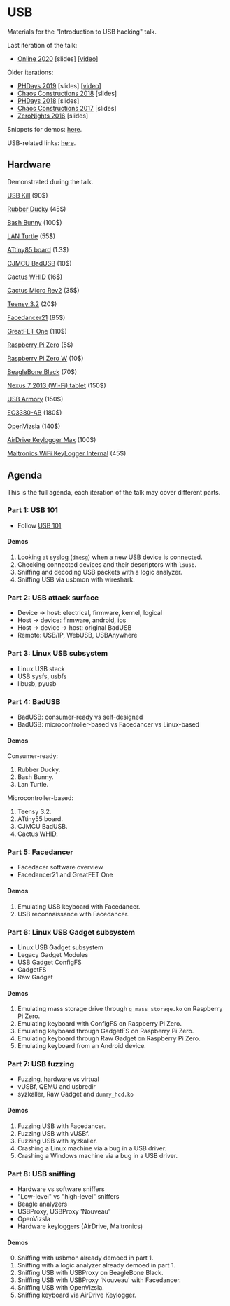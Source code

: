 # USB

Materials for the "Introduction to USB hacking" talk.

Last iteration of the talk:

* [Online 2020](https://docs.google.com/presentation/d/1yeQigRsWQLko3TXNg8zsKT_45aHrcZgYhsKJvFc2yQk/edit?usp=sharing) [slides] [[video](https://www.youtube.com/watch?v=0bMxAdq1adc)]

Older iterations:

* [PHDays 2019](https://docs.google.com/presentation/d/1BP1wNSa0MvMdlZuRURw9VsWC198IgrtDFujgI2-2Fto/edit?usp=sharing) [slides] [[video](https://www.youtube.com/watch?v=lLQ55aW7uyw)]
* [Chaos Constructions 2018](https://docs.google.com/presentation/d/1C0Mfh9kcHQvqaLd6hbx6ilM_blYwg05YVW5rRS6Z8yQ/edit?usp=sharing) [slides]
* [PHDays 2018](https://docs.google.com/presentation/d/1S1yNeehSXOvtC_QmtqETSF3frlMLgka6v3XQVupJXTQ/edit?usp=sharing) [slides]
* [Chaos Constructions 2017](https://docs.google.com/presentation/d/1N_o5ghhXPZc48pWqQNkzzsiQUH1aINkzCiZrVWoHqcA/edit?usp=sharing) [slides]
* [ZeroNights 2016](https://docs.google.com/presentation/d/1w57rf1-LfP2h2cOeRdHqdmyFLfQiy9MpT3nI6HhMwSY/edit?usp=sharing) [slides]

Snippets for demos: [here](https://github.com/xairy/hardware-village/blob/master/usb/DEMOS.md).

USB-related links: [here](https://github.com/xairy/hardware-village/blob/master/usb/LINKS.md).


## Hardware

Demonstrated during the talk.

[USB Kill](https://usbkill.com/) (90$)

[Rubber Ducky](https://hakshop.com/products/usb-rubber-ducky-deluxe) (45$)

[Bash Bunny](https://hakshop.com/products/bash-bunny) (100$)

[LAN Turtle](https://hakshop.com/products/lan-turtle) (55$)

[ATtiny85 board](https://www.aliexpress.com/item/Free-shipping-1pcs-Digispark-kickstarter-development-board-ATTINY85-module-for-Arduino-usb/32697283942.html) (1.3$)

[CJMCU BadUSB](https://www.aliexpress.com/item/CJMCU-virtual-Keyboard-Badusb-USB-TTF-memory-Keyboard-ATMEGA32U4-module/32817551271.html) (10$)

[Cactus WHID](https://www.aliexpress.com/item/Cactus-Micro-compatible-board-plus-WIFI-chip-esp8266-for-atmega32u4/32318391529.html) (16$)

[Cactus Micro Rev2](https://www.aliexpress.com/item/Cactus-Micro-Rev2-Pro-Micro-atmega32u4-WIFI-ESP8266-module-ESP-11-ESP-03/32804236925.html) (35$)

[Teensy 3.2](https://www.pjrc.com/store/teensy32.html) (20$)

[Facedancer21](http://goodfet.sourceforge.net/hardware/facedancer21/) (85$)

[GreatFET One](https://greatscottgadgets.com/greatfet/one/) (110$)

[Raspberry Pi Zero](https://www.raspberrypi.org/products/raspberry-pi-zero/) (5$)

[Raspberry Pi Zero W](https://www.raspberrypi.org/products/raspberry-pi-zero-w/) (10$)

[BeagleBone Black](https://beagleboard.org/black) (70$)

[Nexus 7 2013 (Wi-Fi) tablet](https://en.wikipedia.org/wiki/Nexus_7_(2013)) (150$)

[USB Armory](https://inversepath.com/usbarmory) (150$)

[EC3380-AB](http://www.bplus.com.tw/Adapter/EC3380-AB.html) (180$)

[OpenVizsla](http://openvizsla.org/) (140$)

[AirDrive Keylogger Max](http://www.keelog.com/hardware-keylogger/) (100$)

[Maltronics WiFi KeyLogger Internal](https://maltronics.com/products/wifi-keylogger-internal) (45$)


## Agenda

This is the full agenda, each iteration of the talk may cover different parts.

### Part 1: USB 101

* Follow [USB 101](http://www.cypress.com/file/134171/download)

#### Demos

1. Looking at syslog (`dmesg`) when a new USB device is connected.
2. Checking connected devices and their descriptors with `lsusb`.
3. Sniffing and decoding USB packets with a logic analyzer.
4. Sniffing USB via usbmon with wireshark.

### Part 2: USB attack surface

* Device -> host: electrical, firmware, kernel, logical
* Host -> device: firmware, android, ios
* Host -> device -> host: original BadUSB
* Remote: USB/IP, WebUSB, USBAnywhere

### Part 3: Linux USB subsystem

* Linux USB stack
* USB sysfs, usbfs
* libusb, pyusb

### Part 4: BadUSB

* BadUSB: consumer-ready vs self-designed
* BadUSB: microcontroller-based vs Facedancer vs Linux-based

#### Demos

Consumer-ready:

1. Rubber Ducky.
2. Bash Bunny.
3. Lan Turtle.

Microcontroller-based:

1. Teensy 3.2.
2. ATtiny55 board.
3. CJMCU BadUSB.
4. Cactus WHID.

### Part 5: Facedancer

* Facedacer software overview
* Facedancer21 and GreatFET One

#### Demos

1. Emulating USB keyboard with Facedancer.
2. USB reconnaissance with Facedancer.

### Part 6: Linux USB Gadget subsystem

* Linux USB Gadget subsystem
* Legacy Gadget Modules 
* USB Gadget ConfigFS
* GadgetFS
* Raw Gadget

#### Demos

1. Emulating mass storage drive through `g_mass_storage.ko` on Raspberry Pi Zero.
2. Emulating keyboard with ConfigFS on Raspberry Pi Zero.
3. Emulating keyboard through GadgetFS on Raspberry Pi Zero.
4. Emulating keyboard through Raw Gadget on Raspberry Pi Zero.
5. Emulating keyboard from an Android device.

### Part 7: USB fuzzing

* Fuzzing, hardware vs virtual
* vUSBf, QEMU and usbredir
* syzkaller, Raw Gadget and `dummy_hcd.ko`

#### Demos

1. Fuzzing USB with Facedancer.
2. Fuzzing USB with vUSBf.
3. Fuzzing USB with syzkaller.
4. Crashing a Linux machine via a bug in a USB driver.
5. Crashing a Windows machine via a bug in a USB driver.

### Part 8: USB sniffing

* Hardware vs software sniffers
* "Low-level" vs "high-level" sniffers
* Beagle analyzers
* USBProxy, USBProxy 'Nouveau'
* OpenVizsla
* Hardware keyloggers (AirDrive, Maltronics)

#### Demos

0. Sniffing with usbmon already demoed in part 1.
1. Sniffing with a logic analyzer already demoed in part 1.
2. Sniffing USB with USBProxy on BeagleBone Black.
3. Sniffing USB with USBProxy 'Nouveau' with Facedancer.
4. Sniffing USB with OpenVizsla.
5. Sniffing keyboard via AirDrive Keylogger.
